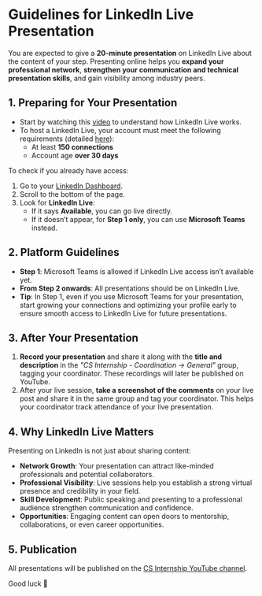 # Guidelines for LinkedIn Live Presentation

You are expected to give a **20-minute presentation** on LinkedIn Live about the content of your step. Presenting online helps you **expand your professional network**, **strengthen your communication and technical presentation skills**, and gain visibility among industry peers.

## 1. Preparing for Your Presentation
- Start by watching this [video](https://www.youtube.com/watch?v=MM47EKwACy4&feature=youtu.be) to understand how LinkedIn Live works.  
- To host a LinkedIn Live, your account must meet the following requirements (detailed [here](https://www.linkedin.com/help/linkedin/answer/a568503)):  
  - At least **150 connections**  
  - Account age **over 30 days**  

To check if you already have access:  
1. Go to your [LinkedIn Dashboard](https://www.linkedin.com/dashboard/).  
2. Scroll to the bottom of the page.  
3. Look for **LinkedIn Live**:  
   - If it says **Available**, you can go live directly.  
   - If it doesn’t appear, for **Step 1 only**, you can use **Microsoft Teams** instead.  

## 2. Platform Guidelines
- **Step 1**: Microsoft Teams is allowed if LinkedIn Live access isn’t available yet.  
- **From Step 2 onwards**: All presentations should be on LinkedIn Live.  
- **Tip**: In Step 1, even if you use Microsoft Teams for your presentation, start growing your connections and optimizing your profile early to ensure smooth access to LinkedIn Live for future presentations.

## 3. After Your Presentation
1. **Record your presentation** and share it along with the **title and description** in the *"CS Internship - Coordination -> General"* group, tagging your coordinator. These recordings will later be published on YouTube.  
2. After your live session, **take a screenshot of the comments** on your live post and share it in the same group and tag your coordinator. This helps your coordinator track attendance of your live presentation.  

## 4. Why LinkedIn Live Matters
Presenting on LinkedIn is not just about sharing content:  
- **Network Growth**: Your presentation can attract like-minded professionals and potential collaborators.  
- **Professional Visibility**: Live sessions help you establish a strong virtual presence and credibility in your field.  
- **Skill Development**: Public speaking and presenting to a professional audience strengthen communication and confidence.  
- **Opportunities**: Engaging content can open doors to mentorship, collaborations, or even career opportunities.  

## 5. Publication
All presentations will be published on the [CS Internship YouTube channel](https://www.youtube.com/@csinternship8859).  

Good luck 🚀
